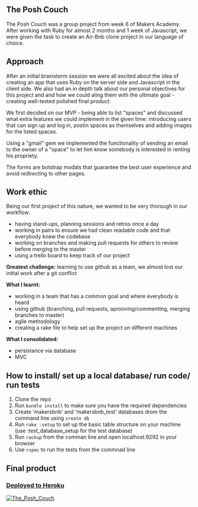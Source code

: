 ## The Posh Couch

The Posh Couch was a group project from week 6 of Makers Academy. After working with Ruby for almost 2 months and 1 week of Javascript, we were given the task to create an Air-Bnb clone project in our language of choice.

## Approach
After an initial brainstorm session we were all excited about the idea of creating an app that uses Ruby on the server side and Javascript in the client side. We also had an in depth talk about our personal objectives for this project and and how we could aling them with the ultimate goal - creating well-tested polished final product.

We first decided on our MVP - being able to list "spaces" and discussed what extra features we could implement in the given time: introducing users that can sign up and log in, postin spaces as themselves and adding images for the listed spaces. 

Using a "gmail" gem we implemented the functionality of sending an email to the owner of a "space" to let him know somebody is interested in renting his propriety.

The forms are botstrap modals that guarantee the best user experience and avoid redirecting to other pages.

## Work ethic

Being our first project of this nature, we wanted to be very thorough in our workflow:
* having stand-ups, planning sessions and retros once a day
* working in pairs to ensure we had clean readable code and that everybody knew the codebase
* working on branches and making pull requests for others to review before merging to the master
* using a trello board to keep track of our project

**Greatest challenge:** learning to use github as a team, we almost lost our initial work after a git conflict

**What I learnt:**
* working in a team that has a common goal and where everybody is heard
* using github (branching, pull requests, aprooving/commenting, merging branches to master)
* agile methodology
* creating a rake file to help set up the project on different machines

**What I consolidated:**
* persistance via database
* MVC

## How to install/ set up a local database/ run code/ run tests

1. Clone the repo
2. Run `bundle install` to make sure you have the required dependencies
3. Create 'makersbnb' and 'makersbnb_test' databases drom the command line using `create db` 
4. Run `rake :setup` to set up the basic table structure on your machine (use :test_database_setup for the test database)
5. Run `rackup` from the comman line and open localhost:9292 in your browser
6. Use `rspec` to run the tests from the commnad line

## Final product
### [Deployed to Heroku](https://nameless-plains-20903.herokuapp.com/)
<a href="https://ibb.co/i059id"><img src="https://preview.ibb.co/eP2Bwy/The_Posh_Couch.png" alt="The_Posh_Couch" border="0"></a>


